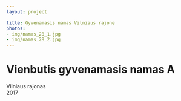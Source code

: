 ```yaml
---
layout: project

title: Gyvenamasis namas Vilniaus rajone
photos:
- img/namas_28_1.jpg
- img/namas_28_2.jpg
---
```

<h1>Vienbutis gyvenamasis namas A</h1>
<p>Vilniaus rajonas<br/>2017</p>